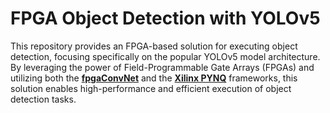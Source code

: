 # FPGA Object Detection with YOLOv5

This repository provides an FPGA-based solution for executing object detection, focusing specifically on the popular YOLOv5 model architecture. By leveraging the power of Field-Programmable Gate Arrays (FPGAs) and utilizing both the [**fpgaConvNet**](https://github.com/AlexMontgomerie/fpgaconvnet-model) and the [**Xilinx PYNQ**](http://www.pynq.io/) frameworks, this solution enables high-performance and efficient execution of object detection tasks.